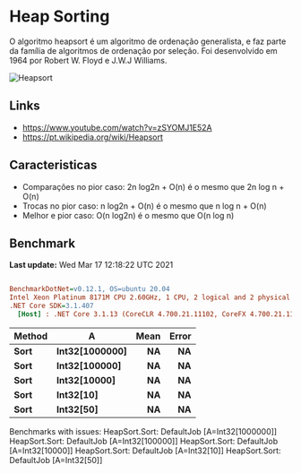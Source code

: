 ﻿# Heap Sorting
O algoritmo heapsort é um algoritmo de ordenação generalista, e faz parte da família de algoritmos de ordenação por seleção. Foi desenvolvido em 1964 por Robert W. Floyd e J.W.J Williams.

![Heapsort](https://upload.wikimedia.org/wikipedia/commons/1/1b/Sorting_heapsort_anim.gif)

## Links
- https://www.youtube.com/watch?v=zSYOMJ1E52A
- https://pt.wikipedia.org/wiki/Heapsort

## Caracteristicas
- Comparações no pior caso: 2n log2n + O(n) é o mesmo que 2n log n + O(n)
- Trocas no pior caso: n log2n + O(n) é o mesmo que n log n + O(n)
- Melhor e pior caso: O(n log2n) é o mesmo que O(n log n)

## Benchmark

**Last update:** Wed Mar 17 12:18:22 UTC 2021

``` ini

BenchmarkDotNet=v0.12.1, OS=ubuntu 20.04
Intel Xeon Platinum 8171M CPU 2.60GHz, 1 CPU, 2 logical and 2 physical cores
.NET Core SDK=3.1.407
  [Host] : .NET Core 3.1.13 (CoreCLR 4.700.21.11102, CoreFX 4.700.21.11602), X64 RyuJIT


```
| Method |              A | Mean | Error |
|------- |--------------- |-----:|------:|
|   **Sort** | **Int32[1000000]** |   **NA** |    **NA** |
|   **Sort** |  **Int32[100000]** |   **NA** |    **NA** |
|   **Sort** |   **Int32[10000]** |   **NA** |    **NA** |
|   **Sort** |      **Int32[10]** |   **NA** |    **NA** |
|   **Sort** |      **Int32[50]** |   **NA** |    **NA** |

Benchmarks with issues:
  HeapSort.Sort: DefaultJob [A=Int32[1000000]]
  HeapSort.Sort: DefaultJob [A=Int32[100000]]
  HeapSort.Sort: DefaultJob [A=Int32[10000]]
  HeapSort.Sort: DefaultJob [A=Int32[10]]
  HeapSort.Sort: DefaultJob [A=Int32[50]]
